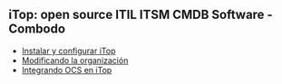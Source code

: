 ## iTop: open source ITIL ITSM CMDB Software - Combodo

* [Instalar y configurar iTop](guia/quick_install.rst)
* [Modificando la organización](guia/addmodify_org.rst)
* [Integrando OCS en iTop](guia/integrateocsitop.rst)

